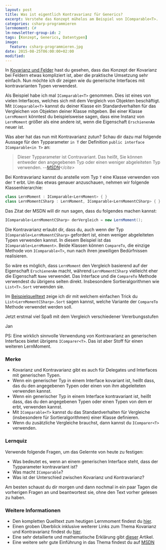 ```yaml
---
layout: post
title: Was ist eigentlich Kontravarianz für Generics?
excerpt: Verstehe das Konzept mühelos am Beispiel von IComparable<T>.
categories: csharp-programmieren
lernmoment: C#
lm-newsletter-group-id: 2
tags: [Konzept, Generics, Datentypen]
image:
  feature: csharp-programmieren.jpg
date: 2015-08-25T06:00:00+02:00
modified:
---
```


In [Kovarianz und Felder](/csharp-programmieren/kovariante-felder/) hast du gesehen, dass das Konzept der Kovarianz bei Feldern etwas kompliziert ist, aber die praktische Umsetzung sehr einfach. Nun möchte ich dir zeigen wie du generische Interfaces mit kontravarianten Typen verwendest.

Als Beispiel habe ich mal `IComparable<T>` genommen. Dies ist eines von vielen Interfaces, welches sich mit dem Vergleich von Objekten beschäftigt. Mit `IComparable<T>` kannst du deiner Klasse ein Standardverhalten für das Vergleichen von Objekten deiner Klasse mitgeben. Bei einer Klasse `LernMoment` könntest du beispielsweise sagen, dass eine Instanz von `LernMoment` größer als eine andere ist, wenn die Eigenschaft `ErschienenAm` neuer ist.

Was aber hat das nun mit Kontravarianz zutun? Schau dir dazu mal folgende Aussage für den Typparameter `in T` der Definition `public interface IComparable<in T>` an:

> Dieser Typparameter ist Contravariant. Das heißt, Sie können entweder den angegebenen Typ oder einen weniger abgeleiteten Typ verwenden.
> --<cite>[MSDN](https://msdn.microsoft.com/de-de/library/4d7sx9hd(v=VS.110).aspx)</cite>

Bei Kontravarianz kannst du anstelle vom Typ `T` eine Klasse verwenden von der `T` erbt. Um das etwas genauer anzuschauen, nehmen wir folgende Klassenhierarchie:

```cs
class LernMoment : IComparable<LernMoment> { }
class LernMomentCSharp : LernMoment, IComparable<LernMomentCSharp> { }
```

Das Zitat der MSDN will dir nun sagen, dass du folgendes machen kannst:

```cs
IComparable<LernMomentCSharp> derVergleich = new LernMoment();
```

Die Kontravarianz erlaubt dir, dass du, auch wenn der Typ `IComparable<LernMomentCSharp>` gefordert ist, einen weniger abgeleiteten Typen verwenden kannst. In diesem Beispiel ist das `IComparable<LernMoment>`. Beide Klassen können `CompareTo`, die einzige Methode von `IComparable<T>`, nun nach ihren jeweiligen Bedürfnissen realisieren.

So wäre es möglich, dass `LernMoment` den Vergleich basierend auf der Eigenschaft `ErschienenAm` macht, während `LernMomentCSharp` vielleicht eher die Eigenschaft `Name` verwendet. Das Interface und die `CompareTo` Methode verwendest du übrigens selten direkt. Insbesondere Sortieralgorithmen wie `List<T>.Sort` verwenden sie.

Im [Beispielquelltext](https://github.com/LernMoment/csharp/tree/master/IComparableKontravarianz) zeige ich dir mit welchem einfachen Trick du `List<LernMomentCSharp>.Sort` sagen kannst, welche Variante der `CompareTo` Methode verwendet werden soll.

Jetzt erstmal viel Spaß mit dem Vergleich verschiedener Vererbungsstufen

Jan


PS: Eine wirklich sinnvolle Verwendung von Kontravarianz an generischen Interfaces bietet übrigens `IComparer<T>`. Das ist aber Stoff für einen weiteren LernMoment.

### Merke

-	Kovarianz und Kontravarianz gibt es auch für Delegates und Interfaces mit generischen Typen.
-	Wenn ein generischer Typ in einem Interface kovariant ist, heißt dass, das du den angegebenen Typen oder einen von ihm abgeleiteten verwenden kannst.
-	Wenn ein generischer Typ in einem Interface kontravariant ist, heißt dass, das du den angegebenen Typen oder einen Typen von dem er erbt, verwenden kannst.
-	Mit `IComparable<T>` kannst du das Standardverhalten für Vergleiche (insbesondere für Sortieralgorithmen) einer Klasse definieren.
-	Wenn du zusätzliche Vergleiche brauchst, dann kannst du `IComparer<T>` verwenden.

### Lernquiz 

Verwende folgende Fragen, um das Gelernte von heute zu festigen:

-	Was bedeutet es, wenn an einem generischen Interface steht, dass der Typparameter kontravariant ist?
-	Was macht `IComparable`?
-	Was ist der Unterschied zwischen Kovarianz und Kontravarianz?

Am besten schaust du dir morgen und dann nochmal in ein paar Tagen die vorherigen Fragen an und beantwortest sie, ohne den Text vorher gelesen zu haben.

### Weitere Informationen

-	Den kompletten Quelltext zum heutigen Lernmoment findest du [hier](https://github.com/LernMoment/csharp/tree/master/IComparableKontravarianz).
-	Einen groben Überblick inklusive weiterer Links zum Thema Kovarianz und Kontravarianz findest du [hier](http://blogs.msdn.com/b/csharpfaq/archive/2010/02/16/covariance-and-contravariance-faq.aspx).
-	Eine sehr detailierte und mathematische Erklärung gibt [dieser](http://tomasp.net/blog/variance-explained.aspx/) Artikel.
-	Eine weitere sehr gute Einführung in das Thema findest du auf [MSDN](https://msdn.microsoft.com/de-de/library/dd799517(v=vs.110).aspx)
